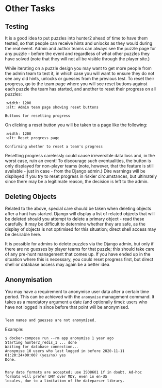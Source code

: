 # Other Tasks

## Testing

It is a good idea to put puzzles into hunter2 ahead of time to have them tested, so that people can receive hints and
unlocks as they would during the real event. Admin and author teams can always see the puzzle page for any puzzle -
before the event and regardless of what other puzzles they have solved (note that they will not all be visible through
the player site.)

While iterating on a puzzle design you may want to get more people from the admin team to test it, in which case you
will want to ensure they do not see any old hints, unlocks or guesses from the previous test. To reset their progress,
go to the team page where you will see reset buttons against each puzzle the team has started, and another to reset
their progress on all puzzles:

```{figure} img/admin_team_reset.png
:width: 1200
:alt: Admin team page showing reset buttons

Buttons for resetting progress
```

On clicking a reset button you will be taken to a page like the following:

```{figure} img/admin_team_reset_confirm.png
:width: 1200
:alt: Reset progress page

Confirming whether to reset a team's progress
```

Resetting progress carelessly could cause irreversible data loss and, in the worst case, ruin an event! To discourage
such eventualities, the button is only displayed for non-player teams (note, however, that the feature is still
available - just in case - from the Django admin.) Dire warnings will be displayed if you try to reset progress in
riskier circumstances, but ultimately since there may be a legitimate reason, the decision is left to the admin.

## Deleting Objects

Related to the above, special care should be taken when deleting objects after a hunt has started. Django will display
a list of related objects that will be deleted should you attempt to delete a primary object - read these carefully.
It may be difficult to determine whether they are safe, as the display of objects is not optimised for this 
situation; direct shell access may be desirable here.

It is possible for admins to delete puzzles via the Django admin, but only if there are no guesses by player teams for
that puzzle; this should take care of any pre-hunt management that comes up. If you have ended up in the situation 
where this is necessary, you could reset progress first, but direct shell or database access may again be a better idea.

## Anonymisation

You may have a requirement to anonymise user data after a certain time period. This can be achieved with the
`anonymise` management command. It takes as a mandatory argument a date (and optionally time): users who have not logged
in since before that point will be anonymised.

```{note}

Team names and guesses are not anonymised.
```

Example:
```shell-session
$ docker-compose run --rm app anonymise 1 year ago
Starting hunter2_redis_1 ... done
Waiting for database connection...
Anonymise 10 users who last logged in before 2020-11-11 01:20:24+00:00? (yes/no) yes
Done.
```

```{note}

Many date formats are accepted; use ISO8601 if in doubt. Ad-hoc formats will prefer DMY over MDY, even in en-US
locales, due to a limitation of the dateparser library.
```
